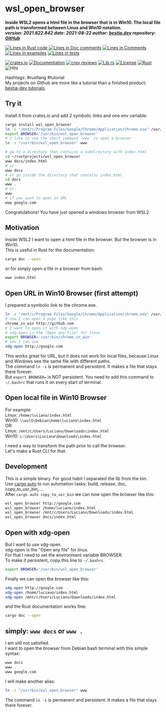[comment]: # (auto_md_to_doc_comments segment start A)

# wsl_open_browser

[comment]: # (auto_cargo_toml_to_md start)

**Inside WSL2 opens a html file in the browser that is in Win10. The local file path is transformed between Linux and Win10 notation.**  
***version: 2021.822.842  date: 2021-08-22 author: [bestia.dev](https://bestia.dev) repository: [GitHub](https://github.com/bestia-dev/wsl_open_browser)***  

[comment]: # (auto_cargo_toml_to_md end)

[comment]: # (auto_lines_of_code start)
[![Lines in Rust code](https://img.shields.io/badge/Lines_in_Rust-44-green.svg)](https://github.com/bestia-dev/wsl_open_browser/)
[![Lines in Doc comments](https://img.shields.io/badge/Lines_in_Doc_comments-113-blue.svg)](https://github.com/bestia-dev/wsl_open_browser/)
[![Lines in Comments](https://img.shields.io/badge/Lines_in_comments-15-purple.svg)](https://github.com/bestia-dev/wsl_open_browser/)
[![Lines in examples](https://img.shields.io/badge/Lines_in_examples-0-yellow.svg)](https://github.com/bestia-dev/wsl_open_browser/)
[![Lines in tests](https://img.shields.io/badge/Lines_in_tests-0-orange.svg)](https://github.com/bestia-dev/wsl_open_browser/)

[comment]: # (auto_lines_of_code end)

[![crates.io](https://img.shields.io/crates/v/cargo-auto.svg)](https://crates.io/crates/wsl_open_browser)
[![Documentation](https://docs.rs/wsl_open_browser/badge.svg)](https://docs.rs/wsl_open_browser/)
[![crev reviews](https://web.crev.dev/rust-reviews/badge/crev_count/wsl_open_browser.svg)](https://web.crev.dev/rust-reviews/crate/wsl_open_browser/)
[![Lib.rs](https://img.shields.io/badge/Lib.rs-rust-orange.svg)](https://lib.rs/crates/wsl_open_browser/)
[![License](https://img.shields.io/badge/license-MIT-blue.svg)](https://github.com/bestia-dev/wsl_open_browser/blob/master/LICENSE)
[![Rust](https://github.com/bestia-dev/wsl_open_browser/workflows/RustAction/badge.svg)](https://github.com/bestia-dev/wsl_open_browser/)
![Hits](https://bestia.dev/webpage_hit_counter/get_svg_image/114112306)

Hashtags: #rustlang #tutorial  
My projects on Github are more like a tutorial than a finished product: [bestia-dev tutorials](https://github.com/bestia-dev/tutorials_rust_wasm).

## Try it

Install it from crates.io and add 2 symbolic links and one env variable:

```bash
cargo install wsl_open_browser
ln -s "/mnt/c/Program Files/Google/Chrome/Application/chrome.exe" /usr/bin/chrome_in_win
export BROWSER='/usr/bin/wsl_open_browser'
# I like to use the short command `www` to open a browser
ln -s "/usr/bin/wsl_open_browser" www

# go to a directory that contains a subdirectory with index.html
cd ~/rustprojects/wsl_open_browser
www docs/index.html
# or
www docs
# or go inside the directory that contains index.html
cd docs
www .
# or
www
# if you want to open an URL
www google.com
```

Congratulations! You have just opened a windows browser from WSL2.

## Motivation

Inside WSL2 I want to open a html file in the browser. But the browser is in Win10.  
This is useful in Rust for the documentation:

```bash
cargo doc --open
```

or for simply open a file in a browser from bash:

```bash
www index.html
```

## Open URL in Win10 Browser (first attempt)

I prepared a symbolic link to the chrome.exe.

```bash
ln -s "/mnt/c/Program Files/Google/Chrome/Application/chrome.exe" /usr/bin/chrome_in_win
# now I can open a page like this
chrome_in_win http://github.com
# I want to open it with xdg-open
# xdg-open is the "Open any file" for linux
export BROWSER='/usr/bin/chrome_in_win'
# now I can use
xdg-open http://google.com
```

This works great for URL, but it does not work for local files, because Linux and Windows see the same file with different paths.  
The command `ln -s` is permanent and persistent. It makes a file that stays there forever.  
But `export BROWSER=` is NOT persistent. You need to add this command to `~/.bashrc` that runs it on every start of terminal.  

## Open local file in Win10 Browser

For example:  
Linux: `/home/luciano/index.html`  
Win10: `\\wsl$\Debian\home\luciano\index.html`  
OR:  
Linux: `/mnt/c/Users/Luciano/Downloads\index.html`  
Win10: `c:\Users\Luciano\Downloads\index.html`  

I need a way to transform the path prior to call the browser.  
Let's make a Rust CLI for that.

## Development

This is a simple binary. For good habit I separated the lib from the bin.  
Use [cargo auto](https://crates.io/crates/cargo-auto) to run automation tasks: build, release, doc, copy_to_usr_bin,....  
After `cargo auto copy_to_usr_bin` we can now open the browser like this:  

```bash
wsl_open_browser http://google.com
wsl_open_browser /home/luciano/index.html
wsl_open_browser /mnt/c/Users/Luciano/Downloads/index.html
wsl_open_browser docs/index.html
```

## Open with xdg-open

But I want to use xdg-open.  
xdg-open is the "Open any file" for linux.  
For that I need to set the environment variable BROWSER.  
To make it persistent, copy this line to `~/.bashrc`.

```bash
export BROWSER='/usr/bin/wsl_open_browser'
```

Finally we can open the browser like this:

```bash
xdg-open http://google.com
xdg-open /home/luciano/index.html
xdg-open /mnt/c/Users/Luciano/Downloads/index.html
```

and the Rust documentation works fine:

```bash
cargo doc --open
```

## simply: `www docs` or `www .`

I am still not satisfied.  
I want to open the browser from Debian bash terminal with this simple syntax:  

```bash
www docs
www .
www google.com
```

I will make another alias:  

```bash
ln -s "/usr/bin/wsl_open_browser" www
```

The command `ln -s` is permanent and persistent. It makes a file that stays there forever.  

[comment]: # (auto_md_to_doc_comments segment end A)
